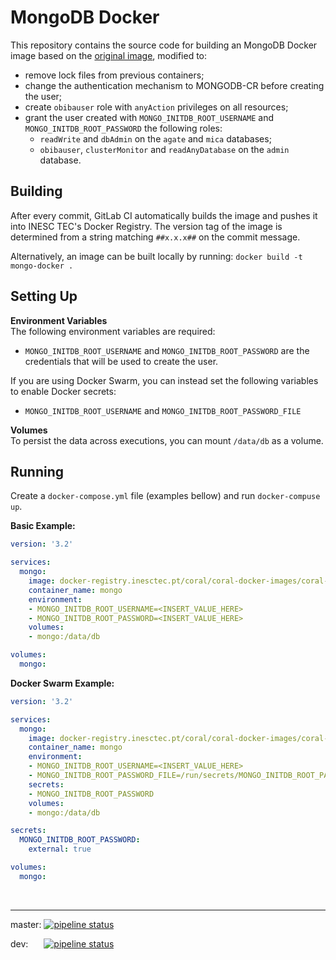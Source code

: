 # MongoDB Docker

This repository contains the source code for building an MongoDB Docker image based on the [original image](https://github.com/docker-library/mongo), modified to: 
- remove lock files from previous containers;
- change the authentication mechanism to MONGODB-CR before creating the user;
- create `obibauser` role with `anyAction` privileges on all resources;
- grant the user created with `MONGO_INITDB_ROOT_USERNAME` and `MONGO_INITDB_ROOT_PASSWORD` the following roles:
  - `readWrite` and `dbAdmin` on the `agate` and `mica`  databases;
  - `obibauser`, `clusterMonitor` and `readAnyDatabase` on the `admin` database.

## Building
After every commit, GitLab CI automatically builds the image and pushes it into INESC TEC's Docker Registry. The version tag of the image is determined from a string matching `##x.x.x##` on the commit message.

Alternatively, an image can be built locally by running:
`docker build -t mongo-docker .`

## Setting Up
**Environment Variables**  
The following environment variables are required:

* `MONGO_INITDB_ROOT_USERNAME` and `MONGO_INITDB_ROOT_PASSWORD` are the credentials that will be used to create the user.

If you are using Docker Swarm, you can instead set the following variables to enable Docker secrets:
* `MONGO_INITDB_ROOT_USERNAME` and `MONGO_INITDB_ROOT_PASSWORD_FILE`

**Volumes**  
To persist the data across executions, you can mount `/data/db` as a volume.

## Running

Create a `docker-compose.yml` file (examples bellow) and run `docker-compuse up`.

**Basic Example:**
```yml
version: '3.2'

services:
  mongo:
    image: docker-registry.inesctec.pt/coral/coral-docker-images/coral-mongo-docker:1.2.0
    container_name: mongo
    environment:
    - MONGO_INITDB_ROOT_USERNAME=<INSERT_VALUE_HERE>
    - MONGO_INITDB_ROOT_PASSWORD=<INSERT_VALUE_HERE>
    volumes:
    - mongo:/data/db

volumes:
  mongo:
```
**Docker Swarm Example:**
```yml
version: '3.2'

services:
  mongo:
    image: docker-registry.inesctec.pt/coral/coral-docker-images/coral-mongo-docker:1.2.0
    container_name: mongo
    environment:
    - MONGO_INITDB_ROOT_USERNAME=<INSERT_VALUE_HERE>
    - MONGO_INITDB_ROOT_PASSWORD_FILE=/run/secrets/MONGO_INITDB_ROOT_PASSWORD
    secrets:
    - MONGO_INITDB_ROOT_PASSWORD
    volumes:
    - mongo:/data/db

secrets:
  MONGO_INITDB_ROOT_PASSWORD:
    external: true

volumes:
  mongo:
```

<br>

---
master: [![pipeline status](https://gitlab.inesctec.pt/coral/coral-docker-images/coral-mongo-docker/badges/master/pipeline.svg)](https://gitlab.inesctec.pt/coral/coral-docker-images/coral-mongo-docker/commits/master)

dev: &emsp;&ensp;[![pipeline status](https://gitlab.inesctec.pt/coral/coral-docker-images/coral-mongo-docker/badges/dev/pipeline.svg)](https://gitlab.inesctec.pt/coral/coral-docker-images/coral-mongo-docker/commits/dev)
